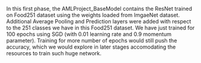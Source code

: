 In this first phase, the AMLProject_BaseModel contains the ResNet trained on Food251 dataset using the weights loaded from ImgaeNet dataset. Additional Average Pooling and Prediction layers were added with respect to the 251 classes we have in this Food251 dataset. 
We have just trained for 100 epochs using SGD (with 0.01 learning rate and 0.9 momentum parameter). Training for more number of epochs would still push the accuracy, which we would explore in later stages accomodating the resources to train such huge network. 
